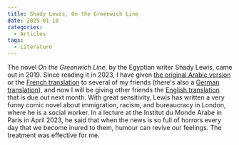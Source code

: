 ```yaml
---
title: Shady Lewis, On the Greenwich Line
date: 2025-01-10
categories:
  - Articles
tags:
  - Literature
---
```

The novel *On the Greenwich Line*, by the Egyptian writer Shady Lewis, came out in 2019. Since reading it in 2023, I have given [the original Arabic version](https://archive.org/details/20210716_20210716_2223) or the [French translation](https://www.actes-sud.fr/sur-le-meridien-de-greenwich) to several of my friends (there's also a [German translation](https://hoffmann-und-campe.de/products/63888-auf-dem-nullmeridian)), and now I will be giving other friends the [English translation](https://www.peirenepress.com/shop/books/on-the-greenwich-line/) that is due out next month. With great sensitivity, Lewis has written a very funny comic novel about immigration, racism, and bureaucracy in London, where he is a social worker. In a lecture at the Institut du Monde Arabe in Paris in April 2023, he said that when the news is so full of horrors every day that we become inured to them, humour can revive our feelings. The treatment was effective for me.